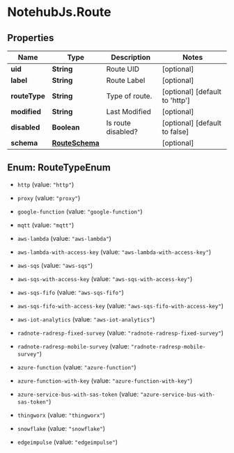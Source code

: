# NotehubJs.Route

## Properties

| Name          | Type                              | Description        | Notes                                  |
| ------------- | --------------------------------- | ------------------ | -------------------------------------- |
| **uid**       | **String**                        | Route UID          | [optional]                             |
| **label**     | **String**                        | Route Label        | [optional]                             |
| **routeType** | **String**                        | Type of route.     | [optional] [default to &#39;http&#39;] |
| **modified**  | **String**                        | Last Modified      | [optional]                             |
| **disabled**  | **Boolean**                       | Is route disabled? | [optional] [default to false]          |
| **schema**    | [**RouteSchema**](RouteSchema.md) |                    | [optional]                             |

## Enum: RouteTypeEnum

- `http` (value: `"http"`)

- `proxy` (value: `"proxy"`)

- `google-function` (value: `"google-function"`)

- `mqtt` (value: `"mqtt"`)

- `aws-lambda` (value: `"aws-lambda"`)

- `aws-lambda-with-access-key` (value: `"aws-lambda-with-access-key"`)

- `aws-sqs` (value: `"aws-sqs"`)

- `aws-sqs-with-access-key` (value: `"aws-sqs-with-access-key"`)

- `aws-sqs-fifo` (value: `"aws-sqs-fifo"`)

- `aws-sqs-fifo-with-access-key` (value: `"aws-sqs-fifo-with-access-key"`)

- `aws-iot-analytics` (value: `"aws-iot-analytics"`)

- `radnote-radresp-fixed-survey` (value: `"radnote-radresp-fixed-survey"`)

- `radnote-radresp-mobile-survey` (value: `"radnote-radresp-mobile-survey"`)

- `azure-function` (value: `"azure-function"`)

- `azure-function-with-key` (value: `"azure-function-with-key"`)

- `azure-service-bus-with-sas-token` (value: `"azure-service-bus-with-sas-token"`)

- `thingworx` (value: `"thingworx"`)

- `snowflake` (value: `"snowflake"`)

- `edgeimpulse` (value: `"edgeimpulse"`)
